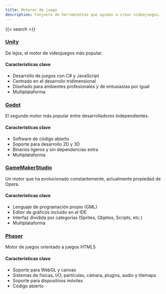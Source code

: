```yaml
---
title: Motores de juego
description: Conjunto de herramientas que ayudan a crear videojuegos.
---
```

{{< search >}}

### [Unity](https://unity.com/)
De lejos, el motor de videojuegos más popular.
#### Características clave
* Desarrollo de juegos con C# y JavaScript
* Centrado en el desarrollo tridimensional
* Diseñado para ambientes profesionales y de entusiastas por igual
* Multiplataforma

### [Godot](https://godotengine.org/)
El segundo motor más popular entre desarrolladores independientes.
#### Características clave
* Software de código abierto
* Soporte para desarrollo 2D y 3D
* Binarios ligeros y sin dependencias extra
* Multiplataforma

### [GameMakerStudio](https://gamemaker.io/)
Un motor que ha evolucionado constantemente, actualmente propiedad de Opera.
#### Características clave
* Lenguaje de programación propio (GML)
* Editor de gráficos incluído en el IDE
* Interfaz dividida por categorías (Sprites, Objetos, Scripts, etc.)
* Multiplataforma

### [Phaser](https://phaser.io/)
Motor de juegos orientado a juegos HTML5
#### Características clave
* Soporte para WebGL y canvas
* Sistemas de físicas, I/O, partículas, cámara, plugins, audio y tilemaps
* Soporte para dispositivos móviles
* Código abierto
